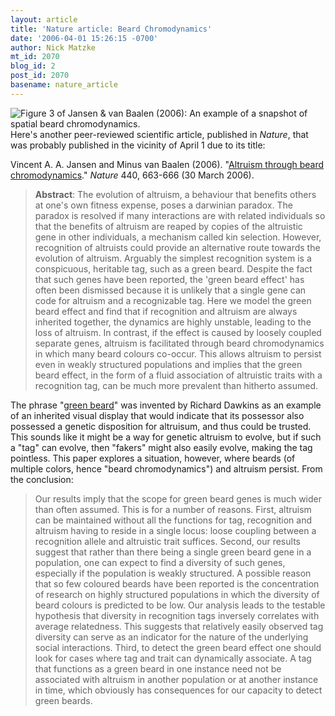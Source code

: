 ```yaml
---
layout: article
title: 'Nature article: Beard Chromodynamics'
date: '2006-04-01 15:26:15 -0700'
author: Nick Matzke
mt_id: 2070
blog_id: 2
post_id: 2070
basename: nature_article
---
```

<img src="{{ site.baseurl }}/uploads/2006/Jansen_van_Baalen_2006_Nature_Beard_chromodynamcs_spatial_sm.png" alt="Figure 3 of Jansen &amp; van Baalen (2006): An example of a snapshot of spatial beard chromodynamics." style="float:left;" />Here's another peer-reviewed scientific article, published in _Nature_, that was probably published in the vicinity of April 1 due to its title:

Vincent A. A. Jansen and Minus van Baalen (2006). "[Altruism through beard chromodynamics](http://dx.doi.org/10.1038/nature04387)." _Nature_ 440, 663-666 (30 March 2006).

> **Abstract**: The evolution of altruism, a behaviour that benefits others at one's own fitness expense, poses a darwinian paradox. The paradox is resolved if many interactions are with related individuals so that the benefits of altruism are reaped by copies of the altruistic gene in other individuals, a mechanism called kin selection. However, recognition of altruists could provide an alternative route towards the evolution of altruism. Arguably the simplest recognition system is a conspicuous, heritable tag, such as a green beard. Despite the fact that such genes have been reported, the 'green beard effect' has often been dismissed because it is unlikely that a single gene can code for altruism and a recognizable tag. Here we model the green beard effect and find that if recognition and altruism are always inherited together, the dynamics are highly unstable, leading to the loss of altruism. In contrast, if the effect is caused by loosely coupled separate genes, altruism is facilitated through beard chromodynamics in which many beard colours co-occur. This allows altruism to persist even in weakly structured populations and implies that the green beard effect, in the form of a fluid association of altruistic traits with a recognition tag, can be much more prevalent than hitherto assumed.

The phrase "[green beard](http://www.google.com/search?hl=en&amp;lr=&amp;q=%22green+beard%22&amp;btnG=Search)" was invented by Richard Dawkins as an example of an inherited visual display that would indicate that its possessor also possessed a genetic disposition for altruisum, and thus could be trusted.  This sounds like it might be a way for genetic altruism to evolve, but if such a "tag" can evolve, then "fakers" might also easily evolve, making the tag pointless.  This paper explores a situation, however, where beards (of multiple colors, hence "beard chromodynamics") and altruism persist.  From the conclusion:

> Our results imply that the scope for green beard genes is much wider than often assumed. This is for a number of reasons. First, altruism can be maintained without all the functions for tag, recognition and altruism having to reside in a single locus: loose coupling between a recognition allele and altruistic trait suffices. Second, our results suggest that rather than there being a single green beard gene in a population, one can expect to find a diversity of such genes, especially if the population is weakly structured. A possible reason that so few coloured beards have been reported is the concentration of research on highly structured populations in which the diversity of beard colours is predicted to be low. Our analysis leads to the testable hypothesis that diversity in recognition tags inversely correlates with average relatedness. This suggests that relatively easily observed tag diversity can serve as an indicator for the nature of the underlying social interactions. Third, to detect the green beard effect one should look for cases where tag and trait can dynamically associate. A tag that functions as a green beard in one instance need not be associated with altruism in another population or at another instance in time, which obviously has consequences for our capacity to detect green beards.
